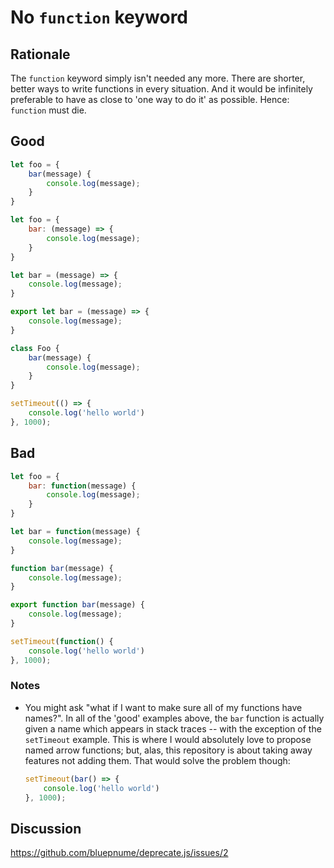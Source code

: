 # No `function` keyword

## Rationale

The `function` keyword simply isn't needed any more. There are shorter, better ways to write functions in every situation. And it would be infinitely preferable to have as close to 'one way to do it' as possible. Hence: `function` must die.

## Good

```javascript
let foo = {
    bar(message) {
        console.log(message);
    }
}
```

```javascript
let foo = {
    bar: (message) => {
        console.log(message);
    }
}
```

```javascript
let bar = (message) => {
    console.log(message);
}
```

```javascript
export let bar = (message) => {
    console.log(message);
}
```

```javascript
class Foo {
    bar(message) {
        console.log(message);
    }
}
```

```javascript
setTimeout(() => {
    console.log('hello world')
}, 1000);
```

## Bad

```javascript
let foo = {
    bar: function(message) {
        console.log(message);
    }
}
```

```javascript
let bar = function(message) {
    console.log(message);
}
```

```javascript
function bar(message) {
    console.log(message);
}
```

```javascript
export function bar(message) {
    console.log(message);
}
```

```javascript
setTimeout(function() {
    console.log('hello world')
}, 1000);
```

### Notes

- You might ask "what if I want to make sure all of my functions have names?". In all of the 'good' examples above, the `bar` function is actually given a name which appears in stack traces -- with the exception of the `setTimeout` example. This is where I would absolutely love to propose named arrow functions; but, alas, this repository is about taking away features not adding them. That would solve the problem though:

  ```javascript
  setTimeout(bar() => {
      console.log('hello world')
  }, 1000);
  ```
  
## Discussion

https://github.com/bluepnume/deprecate.js/issues/2
